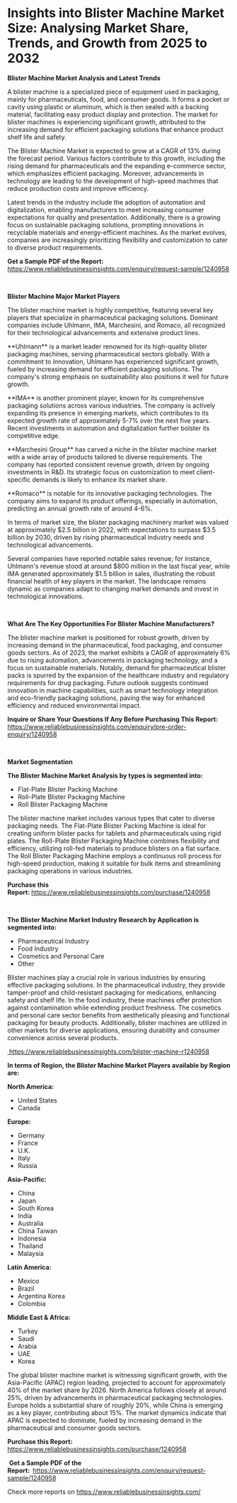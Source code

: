 <p><h1>Insights into Blister Machine Market Size: Analysing Market Share, Trends, and Growth from 2025 to 2032</h1></p><p><strong>Blister Machine Market Analysis and Latest Trends</strong></p>
<p><p>A blister machine is a specialized piece of equipment used in packaging, mainly for pharmaceuticals, food, and consumer goods. It forms a pocket or cavity using plastic or aluminum, which is then sealed with a backing material, facilitating easy product display and protection. The market for blister machines is experiencing significant growth, attributed to the increasing demand for efficient packaging solutions that enhance product shelf life and safety.</p><p>The Blister Machine Market is expected to grow at a CAGR of 13% during the forecast period. Various factors contribute to this growth, including the rising demand for pharmaceuticals and the expanding e-commerce sector, which emphasizes efficient packaging. Moreover, advancements in technology are leading to the development of high-speed machines that reduce production costs and improve efficiency.</p><p>Latest trends in the industry include the adoption of automation and digitalization, enabling manufacturers to meet increasing consumer expectations for quality and presentation. Additionally, there is a growing focus on sustainable packaging solutions, prompting innovations in recyclable materials and energy-efficient machines. As the market evolves, companies are increasingly prioritizing flexibility and customization to cater to diverse product requirements.</p></p>
<p><strong>Get a Sample PDF of the Report:&nbsp;</strong> <a href="https://www.reliablebusinessinsights.com/enquiry/request-sample/1240958?utm_campaign=2820&utm_medium=2&utm_source=Github&utm_content=ia&utm_term=10042025&utm_id=blister-machine">https://www.reliablebusinessinsights.com/enquiry/request-sample/1240958</a></p>
<p>&nbsp;</p>
<p><strong>Blister Machine Major Market Players</strong></p>
<p><p>The blister machine market is highly competitive, featuring several key players that specialize in pharmaceutical packaging solutions. Dominant companies include Uhlmann, IMA, Marchesini, and Romaco, all recognized for their technological advancements and extensive product lines.</p><p>**Uhlmann** is a market leader renowned for its high-quality blister packaging machines, serving pharmaceutical sectors globally. With a commitment to innovation, Uhlmann has experienced significant growth, fueled by increasing demand for efficient packaging solutions. The company's strong emphasis on sustainability also positions it well for future growth.</p><p>**IMA** is another prominent player, known for its comprehensive packaging solutions across various industries. The company is actively expanding its presence in emerging markets, which contributes to its expected growth rate of approximately 5-7% over the next five years. Recent investments in automation and digitalization further bolster its competitive edge.</p><p>**Marchesini Group** has carved a niche in the blister machine market with a wide array of products tailored to diverse requirements. The company has reported consistent revenue growth, driven by ongoing investments in R&D. Its strategic focus on customization to meet client-specific demands is likely to enhance its market share.</p><p>**Romaco** is notable for its innovative packaging technologies. The company aims to expand its product offerings, especially in automation, predicting an annual growth rate of around 4-6%. </p><p>In terms of market size, the blister packaging machinery market was valued at approximately $2.5 billion in 2022, with expectations to surpass $3.5 billion by 2030, driven by rising pharmaceutical industry needs and technological advancements.</p><p>Several companies have reported notable sales revenue; for instance, Uhlmann's revenue stood at around $800 million in the last fiscal year, while IMA generated approximately $1.5 billion in sales, illustrating the robust financial health of key players in the market. The landscape remains dynamic as companies adapt to changing market demands and invest in technological innovations.</p></p>
<p>&nbsp;</p>
<p><strong>What Are The Key Opportunities For Blister Machine Manufacturers?</strong></p>
<p><p>The blister machine market is positioned for robust growth, driven by increasing demand in the pharmaceutical, food packaging, and consumer goods sectors. As of 2023, the market exhibits a CAGR of approximately 6% due to rising automation, advancements in packaging technology, and a focus on sustainable materials. Notably, demand for pharmaceutical blister packs is spurred by the expansion of the healthcare industry and regulatory requirements for drug packaging. Future outlook suggests continued innovation in machine capabilities, such as smart technology integration and eco-friendly packaging solutions, paving the way for enhanced efficiency and reduced environmental impact.</p></p>
<p><strong>Inquire or Share Your Questions If Any Before Purchasing This Report:</strong> <a href="https://www.reliablebusinessinsights.com/enquiry/pre-order-enquiry/1240958?utm_campaign=2820&utm_medium=2&utm_source=Github&utm_content=ia&utm_term=10042025&utm_id=blister-machine">https://www.reliablebusinessinsights.com/enquiry/pre-order-enquiry/1240958</a></p>
<p>&nbsp;</p>
<p><strong>Market Segmentation</strong></p>
<p><strong>The Blister Machine Market Analysis by types is segmented into:</strong></p>
<p><ul><li>Flat-Plate Blister Packing Machine</li><li>Roll-Plate Blister Packaging Machine</li><li>Roll Blister Packaging Machine</li></ul></p>
<p><p>The blister machine market includes various types that cater to diverse packaging needs. The Flat-Plate Blister Packing Machine is ideal for creating uniform blister packs for tablets and pharmaceuticals using rigid plates. The Roll-Plate Blister Packaging Machine combines flexibility and efficiency, utilizing roll-fed materials to produce blisters on a flat surface. The Roll Blister Packaging Machine employs a continuous roll process for high-speed production, making it suitable for bulk items and streamlining packaging operations in various industries.</p></p>
<p><strong>Purchase this Report:&nbsp;</strong><a href="https://www.reliablebusinessinsights.com/purchase/1240958?utm_campaign=2820&utm_medium=2&utm_source=Github&utm_content=ia&utm_term=10042025&utm_id=blister-machine">https://www.reliablebusinessinsights.com/purchase/1240958</a></p>
<p>&nbsp;</p>
<p><strong>The Blister Machine Market Industry Research by Application is segmented into:</strong></p>
<p><ul><li>Pharmaceutical Industry</li><li>Food Industry</li><li>Cosmetics and Personal Care</li><li>Other</li></ul></p>
<p><p>Blister machines play a crucial role in various industries by ensuring effective packaging solutions. In the pharmaceutical industry, they provide tamper-proof and child-resistant packaging for medications, enhancing safety and shelf life. In the food industry, these machines offer protection against contamination while extending product freshness. The cosmetics and personal care sector benefits from aesthetically pleasing and functional packaging for beauty products. Additionally, blister machines are utilized in other markets for diverse applications, ensuring durability and consumer convenience across several products.</p></p>
<p><a href="https://www.reliablebusinessinsights.com/blister-machine-r1240958?utm_campaign=2820&utm_medium=2&utm_source=Github&utm_content=ia&utm_term=10042025&utm_id=blister-machine">&nbsp;https://www.reliablebusinessinsights.com/blister-machine-r1240958</a></p>
<p><strong>In terms of Region, the Blister Machine Market Players available by Region are:</strong></p>
<p>
    <p> <strong> North America: </strong>
        <ul>
            <li>United States</li>
            <li>Canada</li>
        </ul>
        </p> 
    <p> <strong> Europe: </strong>
        <ul>
            <li>Germany</li>
            <li>France</li>
            <li>U.K.</li>
            <li>Italy</li>
            <li>Russia</li>
        </ul>
        </p> 
    <p> <strong> Asia-Pacific: </strong>
        <ul>
            <li>China</li>
            <li>Japan</li>
            <li>South Korea</li>
            <li>India</li>
            <li>Australia</li>
            <li>China Taiwan</li>
            <li>Indonesia</li>
            <li>Thailand</li>
            <li>Malaysia</li>
        </ul>
        </p> 
    <p> <strong> Latin America: </strong>
        <ul>
            <li>Mexico</li>
            <li>Brazil</li>
            <li>Argentina Korea</li>
            <li>Colombia</li>
        </ul>
        </p> 
    <p> <strong> Middle East & Africa: </strong>
        <ul>
            <li>Turkey</li>
            <li>Saudi</li>
            <li>Arabia</li>
            <li>UAE</li>
            <li>Korea</li>
        </ul>
    </p>
    </p>
<p><p>The global blister machine market is witnessing significant growth, with the Asia-Pacific (APAC) region leading, projected to account for approximately 40% of the market share by 2026. North America follows closely at around 25%, driven by advancements in pharmaceutical packaging technologies. Europe holds a substantial share of roughly 20%, while China is emerging as a key player, contributing about 15%. The market dynamics indicate that APAC is expected to dominate, fueled by increasing demand in the pharmaceutical and consumer goods sectors.</p></p>
<p><strong>Purchase this Report: </strong><a href="https://www.reliablebusinessinsights.com/purchase/1240958?utm_campaign=2820&utm_medium=2&utm_source=Github&utm_content=ia&utm_term=10042025&utm_id=blister-machine">https://www.reliablebusinessinsights.com/purchase/1240958</a></p>
<p>&nbsp;<strong>Get a Sample PDF of the Report:&nbsp;&nbsp;</strong><a href="https://www.reliablebusinessinsights.com/enquiry/request-sample/1240958?utm_campaign=2820&utm_medium=2&utm_source=Github&utm_content=ia&utm_term=10042025&utm_id=blister-machine">https://www.reliablebusinessinsights.com/enquiry/request-sample/1240958</a></p>
<p><strong></strong></p>
<p>Check more reports on <a href="https://www.reliablebusinessinsights.com/?utm_campaign=2820&utm_medium=2&utm_source=Github&utm_content=ia&utm_term=10042025&utm_id=blister-machine">https://www.reliablebusinessinsights.com/</a></p>